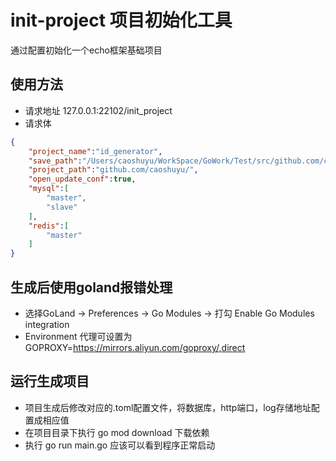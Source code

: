 init-project 项目初始化工具
===

通过配置初始化一个echo框架基础项目

使用方法
---
+ 请求地址 127.0.0.1:22102/init_project
+ 请求体
```json
{
    "project_name":"id_generator",
    "save_path":"/Users/caoshuyu/WorkSpace/GoWork/Test/src/github.com/caoshuyu/",
    "project_path":"github.com/caoshuyu/",
    "open_update_conf":true,
    "mysql":[
        "master",
        "slave"
    ],
    "redis":[
        "master"
    ]
}
```

 生成后使用goland报错处理
 ---
 + 选择GoLand -> Preferences -> Go Modules -> 打勾 Enable Go Modules integration
 + Environment 代理可设置为 GOPROXY=https://mirrors.aliyun.com/goproxy/,direct
 
 运行生成项目
 ---
 + 项目生成后修改对应的.toml配置文件，将数据库，http端口，log存储地址配置成相应值
 + 在项目目录下执行 go mod download 下载依赖
 + 执行 go run main.go 应该可以看到程序正常启动




